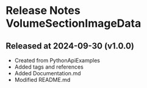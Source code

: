 # Release Notes VolumeSectionImageData

## Released at 2024-09-30 (v1.0.0)

* Created from PythonApiExamples
* Added tags and references
* Added Documentation.md
* Modified README.md